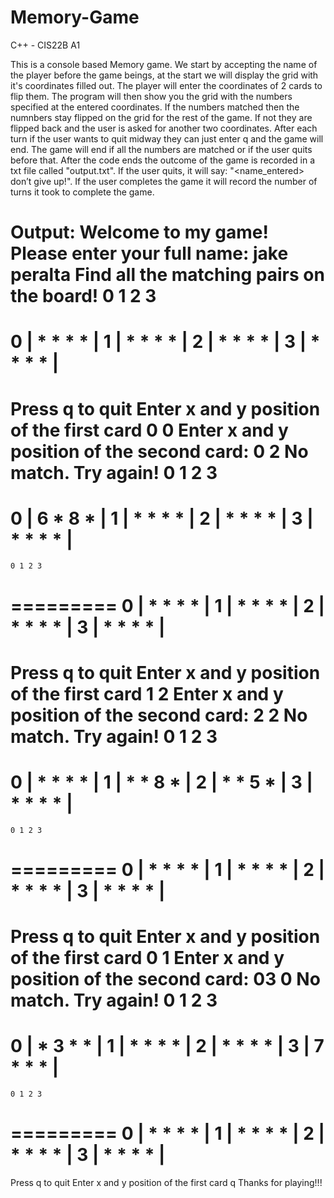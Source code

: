 # Memory-Game
C++ - CIS22B A1

This is a console based Memory game. 
We start by accepting the name of the player before the game beings, at the start we will display the grid with it's coordinates filled out. The player will enter the coordinates of 2 cards to flip them. The program will then show you the grid with the numbers specified at the entered coordinates. If the numbers matched then the numnbers stay flipped on the grid for the rest of the game. If not they are flipped back and the user is asked for another two coordinates. 
After each turn if the user wants to quit midway they can just enter q and the game will end. 
The game will end if all the numbers are matched or if the user quits before that. 
After the code ends the outcome of the game is recorded in a txt file called "output.txt". If the user quits, it will say: "<name_entered> don’t give up!". If the user completes the game it will record the number of turns it took to complete the game. 

Output:
Welcome to my game!
Please enter your full name: 
jake peralta
Find all the matching pairs on the board!
    0 1 2 3
   =========
0 | * * * * |
1 | * * * * |
2 | * * * * |
3 | * * * * |
   =========
Press q to quit
Enter x and y position of the first card 0 0
Enter x and y position of the second card: 0 2
No match. Try again!
    0 1 2 3
   =========
0 | 6 * 8 * |
1 | * * * * |
2 | * * * * |
3 | * * * * |
   =========
    0 1 2 3
   =========
0 | * * * * |
1 | * * * * |
2 | * * * * |
3 | * * * * |
   =========
Press q to quit
Enter x and y position of the first card 1 2
Enter x and y position of the second card: 2 2
No match. Try again!
    0 1 2 3
   =========
0 | * * * * |
1 | * * 8 * |
2 | * * 5 * |
3 | * * * * |
   =========
    0 1 2 3
   =========
0 | * * * * |
1 | * * * * |
2 | * * * * |
3 | * * * * |
   =========
Press q to quit
Enter x and y position of the first card 0 1
Enter x and y position of the second card: 03
0
No match. Try again!
    0 1 2 3
   =========
0 | * 3 * * |
1 | * * * * |
2 | * * * * |
3 | 7 * * * |
   =========
    0 1 2 3
   =========
0 | * * * * |
1 | * * * * |
2 | * * * * |
3 | * * * * |
   =========
Press q to quit
Enter x and y position of the first card q
Thanks for playing!!!
